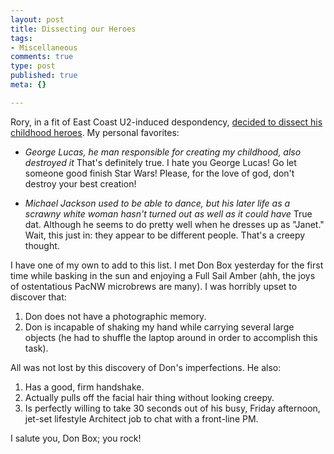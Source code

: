 ```yaml
--- 
layout: post
title: Dissecting our Heroes
tags: 
- Miscellaneous
comments: true
type: post
published: true
meta: {}

---
```

Rory, in a fit of East Coast U2-induced despondency, <a href="http://neopoleon.com/blog/posts/5082.aspx">decided to dissect his childhood heroes</a>. My personal favorites:

  - <i>George Lucas, he man responsible for creating my childhood, also destroyed it</i> That's definitely true. I hate you George Lucas! Go let someone good finish Star Wars! Please, for the love of god, don't destroy your best creation!

  - <i>Michael Jackson used to be able to dance, but his later life as a scrawny white woman hasn't turned out as well as it could have</i> True dat. Although he seems to do pretty well when he dresses up as "Janet." Wait, this just in: they appear to be different people. That's a creepy thought.

  I have one of my own to add to this list. I met Don Box yesterday for the first time while basking in the sun and enjoying a Full Sail Amber (ahh, the joys of ostentatious PacNW microbrews are many). I was horribly upset to discover that:
  1. Don does not have a photographic memory.
  2. Don is incapable of shaking my hand while carrying several large objects (he had to shuffle the laptop around in order to accomplish this task).

  All was not lost by this discovery of Don's imperfections. He also:
  1. Has a good, firm handshake.
  2. Actually pulls off the facial hair thing without looking creepy.
  3. Is perfectly willing to take 30 seconds out of his busy, Friday afternoon, jet-set lifestyle Architect job to chat with a front-line PM.

  I salute you, Don Box; you rock!
